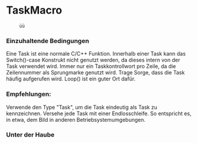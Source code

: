 # TaskMacro
         üü
         
         
         
         
         

### Einzuhaltende Bedingungen
Eine Task ist eine normale C/C++ Funktion. 
Innerhalb einer Task kann das Switch()-case Konstrukt nicht genutzt werden, da dieses intern von der Task verwendet wird.
Immer nur ein Taskkontrollwort pro Zeile, da die Zeilennummer als Sprungmarke genutzt wird. 
Trage Sorge, dass die Task häufig aufgerufen wird. Loop() ist ein guter Ort dafür.  

### Empfehlungen: 
Verwende den Type "Task", um die Task eindeutig als Task zu kennzeichnen. 
Versehe jede Task mit einer Endlosschleife. So entspricht es, in etwa, dem Bild in anderen Betriebsystemumgebungen.       
         
### Unter der Haube         